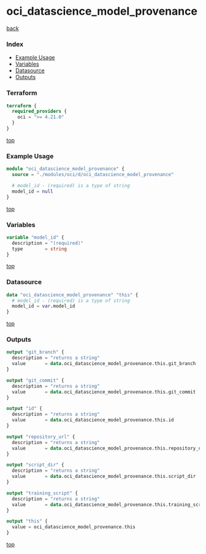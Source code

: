 # oci_datascience_model_provenance

[back](../oci.md)

### Index

- [Example Usage](#example-usage)
- [Variables](#variables)
- [Datasource](#datasource)
- [Outputs](#outputs)

### Terraform

```terraform
terraform {
  required_providers {
    oci = ">= 4.21.0"
  }
}
```

[top](#index)

### Example Usage

```terraform
module "oci_datascience_model_provenance" {
  source = "./modules/oci/d/oci_datascience_model_provenance"

  # model_id - (required) is a type of string
  model_id = null
}
```

[top](#index)

### Variables

```terraform
variable "model_id" {
  description = "(required)"
  type        = string
}
```

[top](#index)

### Datasource

```terraform
data "oci_datascience_model_provenance" "this" {
  # model_id - (required) is a type of string
  model_id = var.model_id
}
```

[top](#index)

### Outputs

```terraform
output "git_branch" {
  description = "returns a string"
  value       = data.oci_datascience_model_provenance.this.git_branch
}

output "git_commit" {
  description = "returns a string"
  value       = data.oci_datascience_model_provenance.this.git_commit
}

output "id" {
  description = "returns a string"
  value       = data.oci_datascience_model_provenance.this.id
}

output "repository_url" {
  description = "returns a string"
  value       = data.oci_datascience_model_provenance.this.repository_url
}

output "script_dir" {
  description = "returns a string"
  value       = data.oci_datascience_model_provenance.this.script_dir
}

output "training_script" {
  description = "returns a string"
  value       = data.oci_datascience_model_provenance.this.training_script
}

output "this" {
  value = oci_datascience_model_provenance.this
}
```

[top](#index)